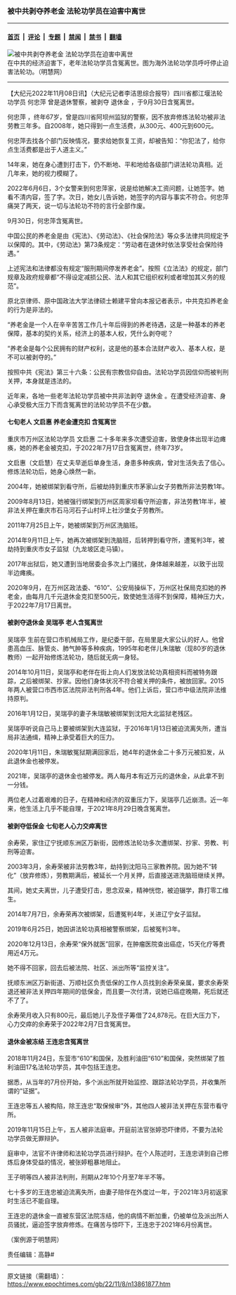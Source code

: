 ### 被中共剥夺养老金 法轮功学员在迫害中离世

---

#### [首页](../../../..?n13861877) &nbsp;|&nbsp; [评论](../../../../../epoch-comment?n13861877) &nbsp;|&nbsp; [专题](../../../../../epoch-special?n13861877) &nbsp;|&nbsp; [禁闻](../../../../../epoch-news?n13861877) &nbsp;|&nbsp; [禁书](../../../../../books?n13861877) &nbsp;|&nbsp; [翻墙](https://github.com/gfw-breaker/nogfw/blob/master/README.md?n13861877)


<div><img alt="被中共剥夺养老金 法轮功学员在迫害中离世" class="attachment-djy_600_400 size-djy_600_400 wp-post-image" src="https://i.epochtimes.com/assets/uploads/2022/11/id13862041-2019-7-18-washington-dc-falun-gong-parade_07-600x400.jpg"/>
<div class="caption">
 在中共的经济迫害下，老年法轮功学员含冤离世。图为海外法轮功学员呼吁停止迫害法轮功。（明慧网）
</div></div><hr/><div class="post_content" id="artbody" itemprop="articleBody">
 <!-- article content begin -->
 <p>
  【大纪元2022年11月08日讯】（大纪元记者李洁思综合报导）四川省都江堰法轮功学员
  <ok href="https://www.epochtimes.com/gb/tag/%E4%BD%95%E5%BF%A0%E8%90%8D.html">
   何忠萍
  </ok>
  曾是退休警察，被剥夺
  <ok href="https://www.epochtimes.com/gb/tag/%E9%80%80%E4%BC%91%E9%87%91.html">
   退休金
  </ok>
  ，于9月30日含冤离世。
 </p>
 <p>
  <ok href="https://www.epochtimes.com/gb/tag/%E4%BD%95%E5%BF%A0%E8%90%8D.html">
   何忠萍
  </ok>
  ，终年67岁，曾是四川省阿坝州监狱的警察，因不放弃修炼法轮功被非法劳教三年多。自2008年，她只得到一点生活费，从300元、400元到600元。
 </p>
 <p>
  何忠萍去找各个部门反映情况，要求给她恢复工资，却被告知：“你犯法了，给你点生活费都是出于人道主义。”
 </p>
 <p>
  14年来，她在身心遭到打击下，仍不断地、平和地给各级部门讲法轮功真相。近几年来，她的视力模糊了。
 </p>
 <p>
  2022年6月6日，3个女警来到何忠萍家，说是给她解决工资问题，让她签字。她看不清内容，签了字。次日，她女儿告诉她，她签字的内容与事实不符合。何忠萍痛哭了两天，说一切与法轮功不符的言行全部作废。
 </p>
 <p>
  9月30日，何忠萍含冤离世。
 </p>
 <p>
  中国公民的养老金是由《宪法》、《劳动法》、《社会保险法》等众多法律共同规定予以保障的。其中，《劳动法》第73条规定：“劳动者在退休时依法享受社会保险待遇。”
 </p>
 <p>
  上述宪法和法律都没有规定“服刑期间停发养老金”。按照《立法法》的规定，部门规章及政府规章都“不得设定减损公民、法人和其它组织权利或者增加其义务的规范”。
 </p>
 <p>
  原北京律师、原中国政法大学法律硕士赖建平曾向本报记者表示，中共克扣养老金的行为是非法的。
 </p>
 <p>
  “养老金是一个人在辛辛苦苦工作几十年后得到的养老待遇，这是一种基本的养老保障，基本的契约关系，经济上的基本人权，凭什么剥夺呢？
 </p>
 <p>
  “养老金是每个公民拥有的财产权利，这是他的基本合法财产收入、基本人权，是不可以被剥夺的。”
 </p>
 <p>
  按照中共《宪法》第三十六条：公民有宗教信仰自由。法轮功学员因信仰而被判刑关押，本身就是违法的。
 </p>
 <p>
  近年来，各地一些老年法轮功学员被中共非法剥夺
  <ok href="https://www.epochtimes.com/gb/tag/%E9%80%80%E4%BC%91%E9%87%91.html">
   退休金
  </ok>
  。在遭受经济迫害、身心承受极大压力下而含冤离世的法轮功学员不在少数。
 </p>
 <h4>
  七旬老人
  <ok href="https://www.epochtimes.com/gb/tag/%E6%96%87%E5%90%AF%E6%83%A0.html">
   文启惠
  </ok>
  养老金遭克扣 含冤离世
 </h4>
 <p>
  重庆市万州区法轮功学员
  <ok href="https://www.epochtimes.com/gb/tag/%E6%96%87%E5%90%AF%E6%83%A0.html">
   文启惠
  </ok>
  二十多年来多次遭受迫害，致使身体出现半边瘫痪，她的养老金被克扣，于2022年7月17日含冤离世，终年73岁。
 </p>
 <p>
  文启惠（文启慧）在丈夫早逝后单身生活，身患多种疾病，曾对生活失去了信心。修炼法轮功后，她身心焕然一新。
 </p>
 <p>
  2004年，她被绑架到看守所，后被劫持到重庆市茅家山女子劳教所非法劳教1年。
 </p>
 <p>
  2009年8月13日，她被强行绑架到万州区周家坝看守所迫害，非法劳教1年半，被非法关押在重庆市石马河石子山村坪上社沙堡女子劳教所。
 </p>
 <p>
  2011年7月25日上午，她被绑架到万州区洗脑班。
 </p>
 <p>
  2014年9月11日上午，她再次被绑架到洗脑班，后转押到看守所，遭冤判3年，被劫持到重庆市女子监狱（九龙坡区走马镇）。
 </p>
 <p>
  2017年出狱后，她又遭到当地居委会多次上门骚扰，身体越来越差，以致于出现半边瘫痪。
 </p>
 <p>
  2020年9月，在万州区政法委、“610”、公安局操纵下，万州区社保局克扣她的养老金，由每月几千元退休金克扣至500元，致使她生活得不到保障，精神压力大，于2022年7月17日离世。
 </p>
 <h4>
  被剥夺退休金
  <ok href="https://www.epochtimes.com/gb/tag/%E5%90%B4%E7%91%9E%E4%BA%AD.html">
   吴瑞亭
  </ok>
  老人含冤离世
 </h4>
 <p>
  <ok href="https://www.epochtimes.com/gb/tag/%E5%90%B4%E7%91%9E%E4%BA%AD.html">
   吴瑞亭
  </ok>
  生前在营口市机械局工作，是纪委干部，在局里是大家公认的好人。他曾患高血压、脉管炎、肺气肿等多种疾病，1995年和老伴儿朱瑞敏（现80岁的退休教师）一起开始修炼法轮功，随后就无病一身轻。
 </p>
 <p>
  2014年10月11日，吴瑞亭和老伴在街上向人们发放法轮功真相资料而被特务跟踪，之后被绑架、抄家。因他们身体状况不符合被关押的条件，被放回家。2015年两人被营口市西市区法院非法判刑各4年。他们上诉后，营口市中级法院非法维持原判。
 </p>
 <p>
  2016年1月12日，吴瑞亭的妻子朱瑞敏被绑架到沈阳大北监狱老残区。
 </p>
 <p>
  吴瑞亭听说自己马上要被绑架到大连监狱，于2016年1月13日被迫流离失所，遭当局非法通缉，精神上承受着巨大的压力。
 </p>
 <p>
  2020年1月11日，朱瑞敏冤狱期满回家后，她4年的退休金二十多万元被扣发，从此退休金也被停发。
 </p>
 <p>
  2021年，吴瑞亭的退休金也被停发。两人每月本有近万元的退休金，从此拿不到一分钱。
 </p>
 <p>
  两位老人过着艰难的日子，在精神和经济的双重压力下，吴瑞亭几近崩溃。近一年来，他生活上几乎不能自理，于2021年8月29日晚含冤离世。
 </p>
 <h4>
  被剥夺低保金 七旬老人心力交瘁离世
 </h4>
 <p>
  余寿荣，家住辽宁抚顺东洲区万新街，因修炼法轮功多次遭绑架、抄家、劳教、判刑等迫害。
 </p>
 <p>
  2003年3月，余寿荣被非法劳教3年，劫持到沈阳马三家教养院。因为她不“转化”（放弃修炼），劳教期满后，被延长一个月关押，后直接送进洗脑班继续关押。
 </p>
 <p>
  其间，她丈夫离世，儿子遭受打击，思念双亲，精神恍惚，被迫辍学，靠打零工维生。
 </p>
 <p>
  2014年7月7日，余寿荣再次被绑架，后遭冤判4年，关进辽宁女子监狱。
 </p>
 <p>
  2019年6月25日，她因讲法轮功真相被警察绑架，后被冤判3年。
 </p>
 <p>
  2020年12月13日，余寿荣“保外就医”回家，在肿瘤医院查出癌症，15天化疗等费用近4万元。
 </p>
 <p>
  她不得不回家，回去后被法院、社区、派出所等“监控关注”。
 </p>
 <p>
  抚顺东洲区万新街道、万顺社区负责低保的工作人员找到余寿荣亲属，要求余寿荣退还被非法关押四年期间的低保金，而且要一次付清，说她已癌症晚期，死后就还不了了。
 </p>
 <p>
  余寿荣月收入只有800元，最后她儿子及侄子筹借了24,878元。在巨大压力下，心力交瘁的余寿荣于2022年2月7日含冤离世。
 </p>
 <h4>
  退休金被冻结 王连忠含冤离世
 </h4>
 <p>
  2018年11月24日，东营市“610”和国保，及胜利油田“610”和国保，突然绑架了胜利油田17名法轮功学员，其中包括王连忠。
 </p>
 <p>
  据悉，从当年的7月份开始，多个派出所就开始监控、跟踪法轮功学员，并收集所谓的“证据”。
 </p>
 <p>
  王连忠等五人被构陷，除王连忠“取保候审”外，其他四人被非法关押在东营市看守所。
 </p>
 <p>
  2019年11月15日上午，五人被非法庭审。开庭前法官张婷恐吓律师，不要为法轮功学员做无罪辩护。
 </p>
 <p>
  庭审中，法官不许律师和法轮功学员进行辩护。在个人陈述时，王连忠讲到自己修炼后身体受益的情况，被张婷粗暴地阻止。
 </p>
 <p>
  王子明等四人被非法判刑，刑期从2年10个月至7年半不等。
 </p>
 <p>
  七十多岁的王连忠被迫流离失所，由妻子陪伴在外度过一年，于2021年3月初返家时生活已不能自理。
 </p>
 <p>
  王连忠的退休金一直被东营区法院冻结，他的病情不断加重，仍被单位及派出所人员骚扰，逼迫签字放弃修炼。在痛苦与惊吓下，王连忠于2021年6月份离世。
 </p>
 <p>
  （案例源于明慧网）
 </p>
 <p>
  责任编辑：高静#
 </p>
 <!-- article content end -->
 <div id="below_article_ad">
 </div>
</div>


---

原文链接（需翻墙）：https://www.epochtimes.com/gb/22/11/8/n13861877.htm